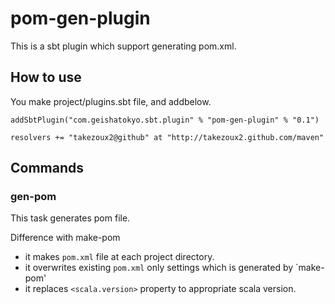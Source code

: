 # pom-gen-plugin

This is a sbt plugin which support generating pom.xml.

## How to use


You make project/plugins.sbt file, and addbelow.

    addSbtPlugin("com.geishatokyo.sbt.plugin" % "pom-gen-plugin" % "0.1")
    
    resolvers += "takezoux2@github" at "http://takezoux2.github.com/maven"



## Commands

### gen-pom

This task generates pom file.

Difference with make-pom

* it makes `pom.xml` file at each project directory.
* it overwrites existing `pom.xml` only settings which is generated by `make-pom'
* it replaces `<scala.version>` property to appropriate scala version.






